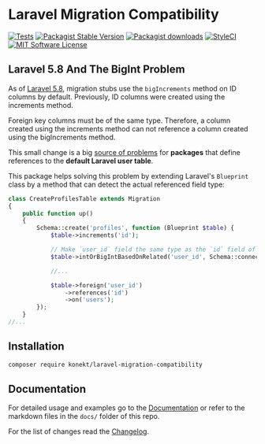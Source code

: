 # Laravel Migration Compatibility

[![Tests](https://img.shields.io/github/workflow/status/artkonekt/laravel-migration-compatibility/tests/master?style=flat-square)](https://github.com/artkonekt/laravel-migration-compatibility/actions?query=workflow%3Atests)
[![Packagist Stable Version](https://img.shields.io/packagist/v/konekt/laravel-migration-compatibility.svg?style=flat-square&label=stable)](https://packagist.org/packages/konekt/laravel-migration-compatibility)
[![Packagist downloads](https://img.shields.io/packagist/dt/konekt/laravel-migration-compatibility.svg?style=flat-square)](https://packagist.org/packages/konekt/laravel-migration-compatibility)
[![StyleCI](https://styleci.io/repos/197359334/shield?branch=master)](https://styleci.io/repos/197359334)
[![MIT Software License](https://img.shields.io/badge/license-MIT-blue.svg?style=flat-square)](LICENSE.md)

## Laravel 5.8 And The BigInt Problem

As of [Laravel 5.8](https://github.com/laravel/framework/pull/26472), migration stubs use the
`bigIncrements` method on ID columns by default. Previously, ID columns were created using the
increments method.

Foreign key columns must be of the same type. Therefore, a column created using the increments
method can not reference a column created using the bigIncrements method.

This small change is a big
[source of problems](https://laraveldaily.com/be-careful-laravel-5-8-added-bigincrements-as-defaults/)
for **packages** that define references to the **default Laravel user table**.

This package helps solving this problem by extending Laravel's `Blueprint` class by a method that
can detect the actual referenced field type:

```php
class CreateProfilesTable extends Migration
{
    public function up()
    {
        Schema::create('profiles', function (Blueprint $table) {
            $table->increments('id');

            // Make `user_id` field the same type as the `id` field of the `user` table:
            $table->intOrBigIntBasedOnRelated('user_id', Schema::connection(null), 'users.id');

            //...

            $table->foreign('user_id')
                ->references('id')
                ->on('users');
        });
    }
//...
```

## Installation

```bash
composer require konekt/laravel-migration-compatibility
```

## Documentation

For detailed usage and examples go to the [Documentation](https://konekt.dev/laravel-migration-compatibility)
or refer to the markdown files in the `docs/` folder of this repo.

For the list of changes read the [Changelog](Changelog.md).
